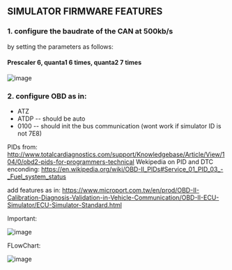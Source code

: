 ## SIMULATOR FIRMWARE FEATURES

### 1. configure the baudrate of the CAN at 500kb/s
by setting the parameters as follows: 

#### Prescaler 6, quanta1 6 times, quanta2 7 times

![image](https://user-images.githubusercontent.com/62667666/167127822-bf0330a3-aca4-4627-bfd7-89af6193090f.png)


### 2. configure OBD as in: 
   - ATZ
   - ATDP -- should be auto
   - 0100 -- should init the bus communication (wont work if simulator ID is not 7E8)
 

PIDs from: http://www.totalcardiagnostics.com/support/Knowledgebase/Article/View/104/0/obd2-pids-for-programmers-technical
Wekipedia on PID and DTC enconding: https://en.wikipedia.org/wiki/OBD-II_PIDs#Service_01_PID_03_-_Fuel_system_status

add features as in: https://www.microport.com.tw/en/prod/OBD-II-Calibration-Diagnosis-Validation-in-Vehicle-Communication/OBD-II-ECU-Simulator/ECU-Simulator-Standard.html


Important: 

![image](https://user-images.githubusercontent.com/62667666/166656708-d523614a-dfcb-4ca3-9262-55957ff5777b.png)


FLowChart:

![image](https://user-images.githubusercontent.com/62667666/166743350-3aaaf98e-6891-4add-8b12-f9a22da1087a.png)
